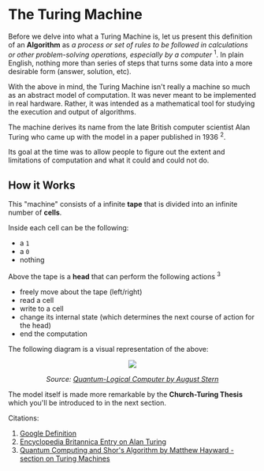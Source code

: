 # The Turing Machine

Before we delve into what a Turing Machine is, let us present this definition of an __Algorithm__ as *a process or set of rules to be followed in calculations or other problem-solving operations, especially by a computer* <sup>1</sup>. In plain English, nothing more than series of steps that turns some data into a more desirable form (answer, solution, etc).

With the above in mind, the Turing Machine isn't really a machine so much as an abstract model of computation. It was never meant to be implemented in real hardware. Rather, it was intended as a mathematical tool for studying the execution and output of algorithms.

The machine derives its name from the late British computer scientist Alan Turing who came up with the model in a paper published in 1936 <sup>2</sup>.

Its goal at the time was to allow people to figure out the extent and limitations of computation and what it could and could not do.

## How it Works

This "machine" consists of a infinite __tape__ that is divided into an infinite number of __cells__.

Inside each cell can be the following:
* a `1`
* a `0`
* nothing

Above the tape is a __head__ that can perform the following actions <sup>3</sup>
* freely move about the tape (left/right)
* read a cell
* write to a cell
* change its internal state (which determines the next course of action for the head)
* end the computation

The following diagram is a visual representation of the above:

<p align="center">
  <img  src="/Classical-Computation/Turing-Machine/turing-machine.png">
</p>

<p align="center">
   <i> Source: <a href=https://www.sciencedirect.com/science/article/pii/B9780444826183500887> Quantum-Logical Computer by August Stern </a> </i>
</p>

The model itself is made more remarkable by the __Church-Turing Thesis__ which you'll be introduced to in the next section.

Citations:

1. [Google Definition](https://www.google.com/search?sxsrf=ALeKk03AhA_grrmIg-ZNfZFQusF0Nav9Ew%3A1603221517710&source=hp&ei=DTiPX9zNKKG2ggf-6Y4g&q=algorithm&oq=algorithm&gs_lcp=CgZwc3ktYWIQAzIECCMQJzIKCAAQsQMQyQMQQzIICAAQsQMQgwEyBQgAELEDMgIIADIFCAAQsQMyAgguMgUILhCxAzICCAAyAggAOgcILhAnEJMCOgQILhBDOggILhCxAxCDAToLCC4QsQMQxwEQowI6CgguEOoCECcQkwI6BwgjEOoCECc6BwguEOoCECc6DQguEMcBEKMCECcQkwI6CggAELEDEIMBEEM6BwgjECcQnQI6BAgAEEM6BwgAELEDEEM6DAgjECcQnQIQRhD6AToNCAAQsQMQgwEQyQMQQzoFCAAQyQM6CAgAELEDEMkDOgQIABAKOgcIABAUEIcCOgoILhDJAxAnEJMCOg0IABCxAxCDARAUEIcCULcDWM65AWChuwFoLXAAeAaAAaMEiAH5KZIBCjAuMzAuMS41LTGYAQCgAQGqAQdnd3Mtd2l6sAEK&sclient=psy-ab&ved=0ahUKEwiciLrI8cPsAhUhm-AKHf60AwQQ4dUDCAk&uact=5)
2. [Encyclopedia Britannica Entry on Alan Turing](https://www.britannica.com/biography/Alan-Turing)
3. [Quantum Computing and Shor's Algorithm by Matthew Hayward - section on Turing Machines](https://quantum-algorithms.herokuapp.com/299/paper/node5.html)